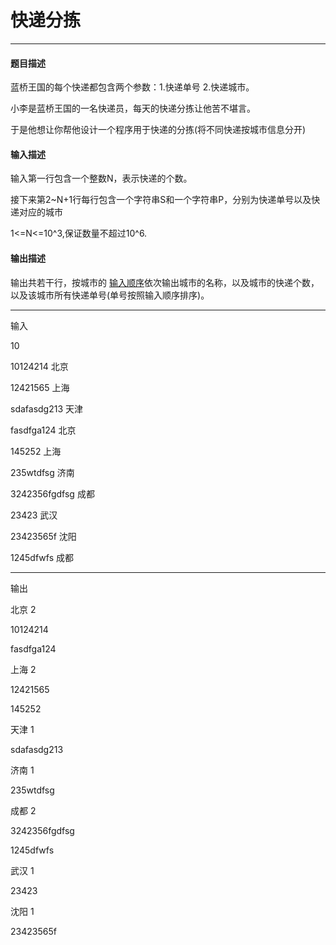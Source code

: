 # 快递分拣

* * * * * *
#### 题目描述

蓝桥王国的每个快递都包含两个参数：1.快递单号 2.快递城市。

小李是蓝桥王国的一名快递员，每天的快递分拣让他苦不堪言。

于是他想让你帮他设计一个程序用于快递的分拣(将不同快递按城市信息分开)

#### 输入描述

输入第一行包含一个整数N，表示快递的个数。

接下来第2~N+1行每行包含一个字符串S和一个字符串P，分别为快递单号以及快递对应的城市

1<=N<=10^3,保证数量不超过10^6.

#### 输出描述

输出共若干行，按城市的 <u>输入顺序</u>依次输出城市的名称，以及城市的快递个数，以及该城市所有快递单号(单号按照输入顺序排序)。
* * *
输入

10

10124214 北京

12421565 上海

sdafasdg213 天津

fasdfga124 北京

145252 上海

235wtdfsg 济南

3242356fgdfsg 成都

23423 武汉

23423565f 沈阳

1245dfwfs 成都

* * *
输出

北京 2

10124214

fasdfga124

上海 2

12421565

145252

天津 1

sdafasdg213

济南 1

235wtdfsg

成都 2

3242356fgdfsg

1245dfwfs

武汉 1

23423

沈阳 1

23423565f
